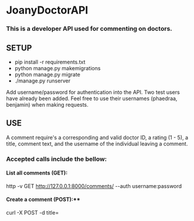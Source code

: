 # JoanyDoctorAPI

### This is a developer API used for commenting on doctors.

## SETUP

* pip install -r requirements.txt
* python manage.py makemigrations
* python manage.py migrate
* ./manage.py runserver


Add username/password for authentication into the API. Two test users have already been added. Feel free to use their usernames (phaedraa, benjamin) when making requests.

## USE

A comment require's a corresponding and valid doctor ID,
a rating (1 - 5), a title, comment text, and the username of
the individual leaving a comment.

### Accepted calls include the bellow:

#### List all comments (GET):
http -v GET http://127.0.0.1:8000/comments/ --auth username:password

#### Create a comment (POST):**
curl -X POST -d title=<title> -d username=<username> -d text=<text> -d  rating=<rating> -d doctor_id=<doctor_id> -H 'Accept:application/json; indent=4' -u username:password http://127.0.0.1:8000/comments/

** Comment creation will return a list of doctors nearby to the user, ranked by rating/number of ratings

#### Mark comment inactive:
curl -X DELETE -H 'Accept:application/json; indent=4' -u username:password http://127.0.0.1:8000/comments/<COMMENT_ID>

#### Get specific comment:
curl -X GET -H 'Accept:application/json; indent=4' -u username:password http://127.0.0.1:8000/comments/<COMMENT_ID>

#### Update specific comment:
curl -X PUT -d title=<title> -d text=<text> -d  rating=<rating> -H 'Accept:application/json; indent=4' -u username:password http://127.0.0.1:8000/comments/<COMMENT_ID>



### QUESTIONS
* **How would you handle profanity filtering?**
I'd use a Natural Language Processing library such as Python's NLTK. As an MVP, you could just filter out set words and replace them with less `harsh` alternatives.
* **How would you handle security and authentication?**
Require user credentials when making the API request; require authenticiation (username and password).
* **How would you handle functionality where all comments went through an admin approval phase before going live?**
Add a pending state to all comments upon their creation so that comments with pending are not displayed or used to calculate the doctor ratings. Pending comments would be unpended only upon admin approval, after which their data would be incorporated into corresponding Doctor ratings.
